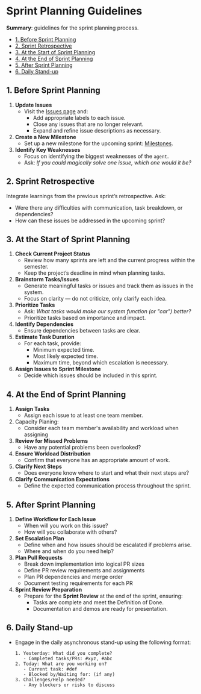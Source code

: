 # Sprint Planning Guidelines

**Summary**: guidelines for the sprint planning process.

- [1. Before Sprint Planning](#1-before-sprint-planning)
- [2. Sprint Retrospective](#2-sprint-retrospective)
- [3. At the Start of Sprint Planning](#3-at-the-start-of-sprint-planning)
- [4. At the End of Sprint Planning](#4-at-the-end-of-sprint-planning)
- [5. After Sprint Planning](#5-after-sprint-planning)
- [6. Daily Stand-up](#6-daily-stand-up)

## 1. Before Sprint Planning

1. **Update Issues**
   - Visit the [Issues page](https://github.com/una-auxme/paf/issues) and:
     - Add appropriate labels to each issue.
     - Close any issues that are no longer relevant.
     - Expand and refine issue descriptions as necessary.
2. **Create a New Milestone**
   - Set up a new milestone for the upcoming sprint: [Milestones](https://github.com/una-auxme/paf/milestones).
3. **Identify Key Weaknesses**
   - Focus on identifying the biggest weaknesses of the `agent`.
   - Ask: *If you could magically solve one issue, which one would it be?*

## 2. Sprint Retrospective

Integrate learnings from the previous sprint’s retrospective. Ask:

- Were there any difficulties with communication, task breakdown, or dependencies?
- How can these issues be addressed in the upcoming sprint?

## 3. At the Start of Sprint Planning

1. **Check Current Project Status**
   - Review how many sprints are left and the current progress within the semester.
   - Keep the project’s deadline in mind when planning tasks.
2. **Brainstorm Tasks/Issues**
   - Generate meaningful tasks or issues and track them as issues in the system.
   - Focus on clarity — do not criticize, only clarify each idea.
3. **Prioritize Tasks**
   - Ask: *What tasks would make our system function (or "car") better?*
   - Prioritize tasks based on importance and impact.
4. **Identify Dependencies**
   - Ensure dependencies between tasks are clear.
5. **Estimate Task Duration**
   - For each task, provide:
     - Minimum expected time.
     - Most likely expected time.
     - Maximum time, beyond which escalation is necessary.
6. **Assign Issues to Sprint Milestone**
   - Decide which issues should be included in this sprint.

## 4. At the End of Sprint Planning

1. **Assign Tasks**
   - Assign each issue to at least one team member.
2. Capacity Planing:
   - Consider each team member's availability and workload when assigning
3. **Review for Missed Problems**
   - Have any potential problems been overlooked?
4. **Ensure Workload Distribution**
   - Confirm that everyone has an appropriate amount of work.
5. **Clarify Next Steps**
   - Does everyone know where to start and what their next steps are?
6. **Clarify Communication Expectations**
   - Define the expected communication process throughout the sprint.

## 5. After Sprint Planning

1. **Define Workflow for Each Issue**
   - When will you work on this issue?
   - How will you collaborate with others?
2. **Set Escalation Plan**
   - Define when and how issues should be escalated if problems arise.
   - Where and when do you need help?
3. **Plan Pull Requests**
   - Break down implementation into logical PR sizes
   - Define PR review requirements and assignments
   - Plan PR dependencies and merge order
   - Document testing requirements for each PR
4. **Sprint Review Preparation**
   - Prepare for the **Sprint Review** at the end of the sprint, ensuring:
     - Tasks are complete and meet the Definition of Done.
     - Documentation and demos are ready for presentation.

## 6. Daily Stand-up

- Engage in the daily asynchronous stand-up using the following format:
  ```
  1. Yesterday: What did you complete?
     - Completed tasks/PRs: #xyz, #abc
  2. Today: What are you working on?
     - Current task: #def
     - Blocked by/Waiting for: (if any)
  3. Challenges/Help needed?
     - Any blockers or risks to discuss
  ```
